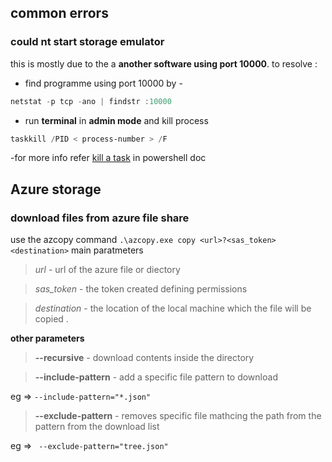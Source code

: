 ## common errors 

### could nt start storage emulator 

this is mostly due to the a **another software using port 10000**.
to resolve :
- find programme using port 10000 by - 
```powershell
netstat -p tcp -ano | findstr :10000
```

- run **terminal** in **admin mode** and kill process 
```powershell
taskkill /PID < process-number > /F
```
  -for  more info refer   [kill a task](../scripting/powershell.md#kill-a-task) in powershell doc 



## Azure storage 

### download files from azure file share 

use the azcopy command ``` .\azcopy.exe copy <url>?<sas_token> <destination> ```
main paratmeters 
>  *url* - url of the azure file or diectory 

> *sas_token* - the token created defining permissions 

> *destination* - the location of the local machine which the file will be copied . 

**other parameters**
> **--recursive** - download contents inside the directory 

> **--include-pattern**  - add a specific file pattern to download 

eg =>  ```--include-pattern="*.json"```

> **--exclude-pattern**  - removes specific file mathcing the path from the pattern from the download list 

eg => ``` --exclude-pattern="tree.json"```

